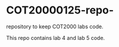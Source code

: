# COT20000125-repo-
 repository to keep COT2000 labs code.

This repo contains lab 4 and lab 5 code.

